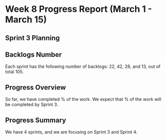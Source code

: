 # Week 8 Progress Report (March 1 - March 15)

## Sprint 3 Planning

## Backlogs Number
Each sprint has the following number of backlogs: 22, 42, 28, and 13, out of total 105.


## Progress Overview
So far, we have completed % of the work. We expect that % of the work will be completed by Sprint 3.


## Progress Summary
We have 4 sprints, and we are focusing on Sprint 3 and Sprint 4.
